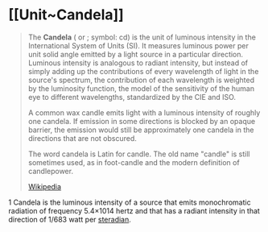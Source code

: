 
# [[Unit~Candela]] 

> The **Candela** ( or ; symbol: cd) is the unit of luminous intensity in the International System of Units (SI). It measures luminous power per unit solid angle emitted by a light source in a particular direction. 
> Luminous intensity is analogous to radiant intensity, but instead of simply adding up the contributions of every wavelength of light in the source's spectrum, the contribution of each wavelength is weighted by the luminosity function, the model of the sensitivity of the human eye to different wavelengths, standardized by the CIE and ISO. 
> 
> A common wax candle emits light with a luminous intensity of roughly one candela. 
> If emission in some directions is blocked by an opaque barrier, the emission would still be approximately one candela in the directions that are not obscured.
>
> The word candela is Latin for candle. The old name "candle" is still sometimes used, as in foot-candle and the modern definition of candlepower.
>
> [Wikipedia](https://en.wikipedia.org/wiki/Candela)

1 Candela is the luminous intensity of a source that emits monochromatic radiation of frequency 5.4×1014 hertz and that has a radiant intensity in that direction of 1/683 watt per [steradian](https://en.wikipedia.org/wiki/Steradian "Steradian"). 


